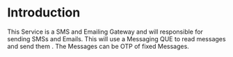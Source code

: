 # Introduction 
This Service is a SMS and Emailing Gateway and will responsible for sending SMSs and Emails. This will use a Messaging QUE to read messages and send them .
The Messages can be OTP of fixed Messages.
